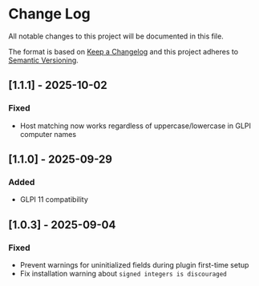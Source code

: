 # Change Log

All notable changes to this project will be documented in this file.

The format is based on [Keep a Changelog](http://keepachangelog.com/)
and this project adheres to [Semantic Versioning](http://semver.org/).

## [1.1.1] - 2025-10-02

### Fixed

- Host matching now works regardless of uppercase/lowercase in GLPI computer names

## [1.1.0] - 2025-09-29

### Added

- GLPI 11 compatibility

## [1.0.3] - 2025-09-04

### Fixed

- Prevent warnings for uninitialized fields during plugin first-time setup
- Fix installation warning about `signed integers is discouraged`
